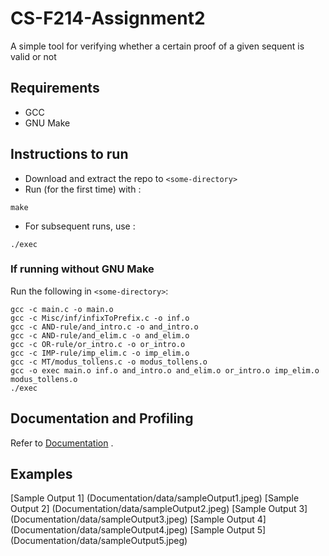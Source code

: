 # CS-F214-Assignment2
A simple tool for verifying whether a certain proof of a given sequent is valid or not

## Requirements 
* GCC
* GNU Make

## Instructions to run
* Download and extract the repo to `<some-directory>`
* Run (for the first time) with :
```console
make
```
* For subsequent runs, use :
```console
./exec
```
### If running without GNU Make
Run the following in `<some-directory>`:
```console
gcc -c main.c -o main.o
gcc -c Misc/inf/infixToPrefix.c -o inf.o
gcc -c AND-rule/and_intro.c -o and_intro.o
gcc -c AND-rule/and_elim.c -o and_elim.o
gcc -c OR-rule/or_intro.c -o or_intro.o
gcc -c IMP-rule/imp_elim.c -o imp_elim.o
gcc -c MT/modus_tollens.c -o modus_tollens.o
gcc -o exec main.o inf.o and_intro.o and_elim.o or_intro.o imp_elim.o modus_tollens.o
./exec
```

## Documentation and Profiling
Refer to [Documentation](Documentation) .

## Examples
[Sample Output 1] (Documentation/data/sampleOutput1.jpeg)
[Sample Output 2] (Documentation/data/sampleOutput2.jpeg)
[Sample Output 3] (Documentation/data/sampleOutput3.jpeg)
[Sample Output 4] (Documentation/data/sampleOutput4.jpeg)
[Sample Output 5] (Documentation/data/sampleOutput5.jpeg)
